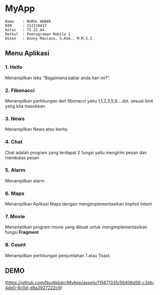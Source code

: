 
<h1> MyApp</h1>

```
Nama    : NURUL AKBAR
NIM     : 312210413
Kelas   : TI.22.A4
Matkul  : Pemrograman Mobile 1
Dosen   : Donny Maulana, S.Kom., M.M.S.I.
```
## **Menu Aplikasi**

###  1. **Hello** <br>
Menampilkan teks "Bagaimana kabar anda hari ini?". <br>


### 2. **Fibonacci** <br>
Menampilkan perhitungan dari fibonacci yaitu 1,1,2,3,5,8....dst. sesuai limit yang kita masukkan.


### 3. **News** <br>
Menampilkan News atau berita


### 4. **Chat** <br>
Chat adalah program yang terdapat 2 fungsi yaitu mengirim pesan dan membalas pesan

### 5. **Alarm** <br>
Menampilkan alarm 

### 6. **Maps** <br>
Menampilkan Aplikasi Maps dengan mengimplementasikan Implisit Intent

### 7. **Movie** <br>
Menampilkan program movie yang dibuat untuk mengimplementasikan fungsi **Fragment**

### 8. **Count** <br>
Menampilkan perhitungan penjumlahan 1 atau Toast.

## **DEMO**

(https://github.com/NurAkbarr/MyApp/assets/115671335/56406d56-c2eb-4de0-8c0d-d8a3927222c9)
